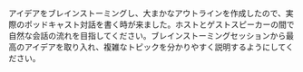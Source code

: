 アイデアをブレインストーミングし、大まかなアウトラインを作成したので、実際のポッドキャスト対話を書く時が来ました。ホストとゲストスピーカーの間で自然な会話の流れを目指してください。ブレインストーミングセッションから最高のアイデアを取り入れ、複雑なトピックを分かりやすく説明するようにしてください。
